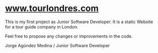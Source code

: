 www.tourlondres.com
===================

This is my first project as Junior Software Developer. It is a static Website for a tour guide company in London.

Feel free to propose any changes or improvements in the code.

Jorge Agúndez Medina / Junior Software Developer
